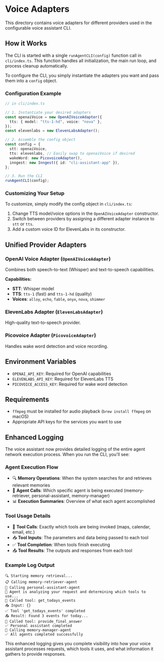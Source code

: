 # Voice Adapters

This directory contains voice adapters for different providers used in the configurable voice assistant CLI.

## How it Works

The CLI is started with a single `runAgentCLI(config)` function call in `cli/index.ts`. This function handles all initialization, the main run loop, and process cleanup automatically.

To configure the CLI, you simply instantiate the adapters you want and pass them into a `config` object.

### Configuration Example

```typescript
// in cli/index.ts

// 1. Instantiate your desired adapters
const openaiVoice = new OpenAIVoiceAdapter({
  tts: { model: "tts-1-hd", voice: "nova" },
});
const elevenlabs = new ElevenLabsAdapter();

// 2. Assemble the config object
const config = {
  stt: openaiVoice,
  tts: elevenlabs, // Easily swap to openaiVoice if desired
  wakeWord: new PicovoiceAdapter(),
  inngest: new Inngest({ id: "cli-assistant-app" }),
};

// 3. Run the CLI
runAgentCLI(config);
```

### Customizing Your Setup

To customize, simply modify the config object in `cli/index.ts`:

1.  Change TTS model/voice options in the `OpenAIVoiceAdapter` constructor.
2.  Switch between providers by assigning a different adapter instance to `stt` or `tts`.
3.  Add a custom voice ID for ElevenLabs in its constructor.

## Unified Provider Adapters

### OpenAI Voice Adapter (`OpenAIVoiceAdapter`)

Combines both speech-to-text (Whisper) and text-to-speech capabilities.

**Capabilities:**

- **STT**: Whisper model
- **TTS**: `tts-1` (fast) and `tts-1-hd` (quality)
- **Voices**: `alloy`, `echo`, `fable`, `onyx`, `nova`, `shimmer`

### ElevenLabs Adapter (`ElevenLabsAdapter`)

High-quality text-to-speech provider.

### Picovoice Adapter (`PicovoiceAdapter`)

Handles wake word detection and voice recording.

## Environment Variables

- `OPENAI_API_KEY`: Required for OpenAI capabilities
- `ELEVENLABS_API_KEY`: Required for ElevenLabs TTS
- `PICOVOICE_ACCESS_KEY`: Required for wake word detection

## Requirements

- `ffmpeg` must be installed for audio playback (`brew install ffmpeg` on macOS)
- Appropriate API keys for the services you want to use

## Enhanced Logging

The voice assistant now provides detailed logging of the entire agent network execution process. When you run the CLI, you'll see:

### Agent Execution Flow

- 🔍 **Memory Operations**: When the system searches for and retrieves relevant memories
- 🤖 **Agent Calls**: Which specific agent is being executed (memory-retriever, personal-assistant, memory-manager)
- 📊 **Execution Summaries**: Overview of what each agent accomplished

### Tool Usage Details

- 🔧 **Tool Calls**: Exactly which tools are being invoked (maps, calendar, email, etc.)
- 📥 **Tool Inputs**: The parameters and data being passed to each tool
- ✅ **Tool Completion**: When tools finish executing
- 📤 **Tool Results**: The outputs and responses from each tool

### Example Log Output

```
🔍 Starting memory retrieval...
📋 Calling memory-retriever-agent
🤖 Calling personal-assistant-agent
💭 Agent is analyzing your request and determining which tools to use...
🔧 Called tool: get_todays_events
📥 Input: {}
✅ Tool 'get_todays_events' completed
📤 Result: Found 3 events for today...
🔧 Called tool: provide_final_answer
✅ Personal assistant completed
💾 Calling memory-manager-agent
✅ All agents completed successfully
```

This enhanced logging gives you complete visibility into how your voice assistant processes requests, which tools it uses, and what information it gathers to provide responses.
